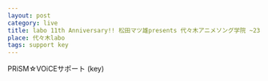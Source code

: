 ```yaml
---
layout: post
category: live
title: labo 11th Anniversary!! 松田マツ雄presents 代々木アニメソング学院 ~23期生~
place: 代々木labo
tags: support key
---
```


PRiSM&#x2606;VOiCEサポート (key)